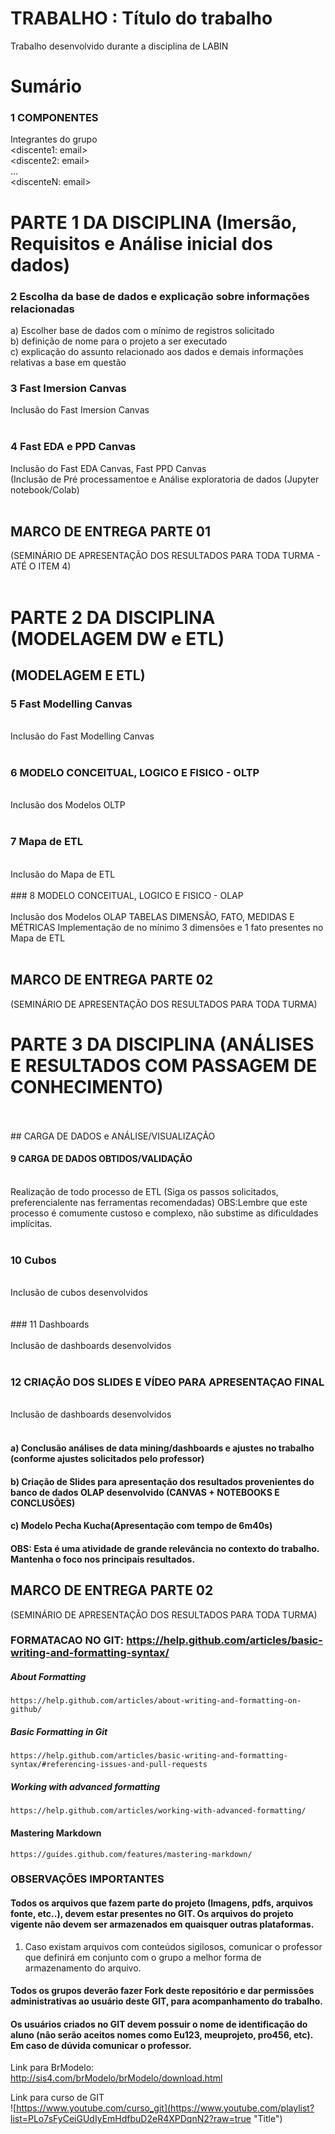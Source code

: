 # TRABALHO : Título do trabalho
Trabalho desenvolvido durante a disciplina de LABIN
 
# Sumário

### 1	COMPONENTES<br>
Integrantes do grupo<br>
<discente1: email><br>
<discente2: email><br>
...<br>
<discenteN: email> <br>

# PARTE 1 DA DISCIPLINA (Imersão, Requisitos e Análise inicial dos dados)

### 2	Escolha da base de dados e explicação sobre informações relacionadas <br>
a) Escolher base de dados com o mínimo de registros solicitado<br>
b) definição de nome para o projeto a ser executado<br>
c) explicação do assunto relacionado aos dados e demais informações relativas a base em questão <br>

### 3 Fast Imersion Canvas <br>
Inclusão do Fast Imersion Canvas
<br>
<br>

### 4 Fast EDA e PPD Canvas
Inclusão do Fast EDA Canvas, Fast PPD Canvas 
<br>
(Inclusão de Pré processamentoe e Análise exploratoria de dados (Jupyter notebook/Colab)
<br>
<br>

##   MARCO DE ENTREGA PARTE 01 
(SEMINÁRIO DE APRESENTAÇÃO DOS RESULTADOS PARA TODA TURMA - ATÉ O ITEM 4)
<br>
<br>
# PARTE 2 DA DISCIPLINA (MODELAGEM DW e ETL)

## (MODELAGEM E ETL)

### 5 Fast Modelling Canvas
<br>
Inclusão do Fast Modelling Canvas
<br>
<br>

### 6	MODELO CONCEITUAL, LOGICO E FISICO - OLTP<br>
<br>
Inclusão dos Modelos OLTP
<br>
<br>

### 7 Mapa de ETL
<br>
Inclusão do Mapa de ETL
<br>
<br>
### 8	MODELO CONCEITUAL, LOGICO E FISICO - OLAP<br>

<br>
Inclusão dos Modelos OLAP
TABELAS DIMENSÃO, FATO, MEDIDAS E MÉTRICAS
Implementação de no mínimo 3 dimensões e 1 fato presentes no Mapa de ETL
<br>
<br>

##   MARCO DE ENTREGA PARTE 02 
(SEMINÁRIO DE APRESENTAÇÃO DOS RESULTADOS PARA TODA TURMA)

# PARTE 3 DA DISCIPLINA (ANÁLISES E RESULTADOS COM PASSAGEM DE CONHECIMENTO)
 <br>
<br>
## CARGA DE DADOS e ANÁLISE/VISUALIZAÇÃO 

#### 9 CARGA DE DADOS OBTIDOS/VALIDAÇÃO
<br>
Realização de todo processo de ETL (Siga os passos solicitados, preferencialente nas ferramentas recomendadas)
OBS:Lembre que este processo é comumente custoso e complexo, não substime as dificuldades implícitas. 
<br>
<br>

### 10 Cubos <br>
<br>
Inclusão de cubos  desenvolvidos<br>
<br>
<br>
### 11 Dashboards <br>
<br>
Inclusão de dashboards  desenvolvidos
<br>
<br>


### 12 CRIAÇÃO DOS SLIDES E VÍDEO PARA APRESENTAÇAO FINAL <br>
<br>
Inclusão de dashboards  desenvolvidos
<br>
<br>


#### a) Conclusão análises de data mining/dashboards e ajustes no trabalho (conforme ajustes solicitados pelo professor)
#### b) Criação de Slides para apresentação dos resultados provenientes do banco de dados OLAP desenvolvido (CANVAS + NOTEBOOKS E CONCLUSÕES)
#### c) Modelo Pecha Kucha(Apresentação com tempo de  6m40s) 
#### OBS: Esta é uma atividade de grande relevância no contexto do trabalho. Mantenha o foco nos principais resultados.

##   MARCO DE ENTREGA PARTE 02 
(SEMINÁRIO DE APRESENTAÇÃO DOS RESULTADOS PARA TODA TURMA)


### FORMATACAO NO GIT: https://help.github.com/articles/basic-writing-and-formatting-syntax/
<comentario no git>
    
##### About Formatting
    https://help.github.com/articles/about-writing-and-formatting-on-github/
    
##### Basic Formatting in Git
    
    https://help.github.com/articles/basic-writing-and-formatting-syntax/#referencing-issues-and-pull-requests   
    
##### Working with advanced formatting
    https://help.github.com/articles/working-with-advanced-formatting/
#### Mastering Markdown
    https://guides.github.com/features/mastering-markdown/

### OBSERVAÇÕES IMPORTANTES

#### Todos os arquivos que fazem parte do projeto (Imagens, pdfs, arquivos fonte, etc..), devem estar presentes no GIT. Os arquivos do projeto vigente não devem ser armazenados em quaisquer outras plataformas.
1. Caso existam arquivos com conteúdos sigilosos, comunicar o professor que definirá em conjunto com o grupo a melhor forma de armazenamento do arquivo.

#### Todos os grupos deverão fazer Fork deste repositório e dar permissões administrativas ao usuário deste GIT, para acompanhamento do trabalho.

#### Os usuários criados no GIT devem possuir o nome de identificação do aluno (não serão aceitos nomes como Eu123, meuprojeto, pro456, etc). Em caso de dúvida comunicar o professor.


Link para BrModelo:<br>
http://sis4.com/brModelo/brModelo/download.html
<br>


Link para curso de GIT<br>
![https://www.youtube.com/curso_git](https://www.youtube.com/playlist?list=PLo7sFyCeiGUdIyEmHdfbuD2eR4XPDqnN2?raw=true "Title")



